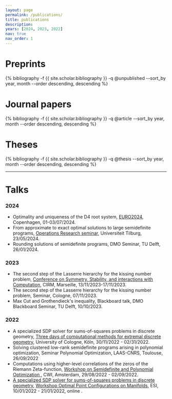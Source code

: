 ```yaml
---
layout: page
permalink: /publications/
title: publications
description: 
years: [2024, 2023, 2022]
nav: true
nav_order: 1
---
```


<div class="publications">


<h1 class="bibliography">Preprints</h1>

{% bibliography -f {{ site.scholar.bibliography }} -q @unpublished --sort_by year, month --order descending, descending %}

<h1 class="bibliography">Journal papers</h1>

{% bibliography -f {{ site.scholar.bibliography }} -q @article --sort_by year, month --order descending, descending %}

<h1 class="bibliography">Theses</h1>

{% bibliography -f {{ site.scholar.bibliography }} -q @thesis --sort_by year, month --order descending, descending %}

</div>

---

# Talks

### 2024
 - Optimality and uniqueness of the D4 root system, <a href="https://euro2024cph.dk/programme/conference-program">EURO2024</a>, Copenhagen, 01-03/07/2024.
 - From approximate to exact optimal solutions to large semidefinite programs, <a href="https://www.tilburguniversity.edu/about/schools/economics-and-management/news-and-events/seminars/operations-research">Operations Research seminar</a>, Universiteit Tilburg, 23/05/2024.
 - Rounding solutions of semidefinite programs, DMO Seminar, TU Delft, 26/01/2024.

### 2023
 - The second step of the Lasserre hierarchy for the kissing number problem, <a href="https://conferences.cirm-math.fr/2892.html">Conference on Symmetry, Stability, and interactions with Computation</a>, CIRM, Marseille, 13/11/2023-17/11/2023.
 - The second step of the Lasserre hierarchy for the kissing number problem, Seminar, Cologne, 07/11/2023.
 - Max Cut and Grothendieck's inequality, Blackboard talk, DMO Blackboard Seminar, TU Delft, 10/10/2023.


### 2022
 - A specialized SDP solver for sums-of-squares problems in discrete geometry, <a href="http://www.mi.uni-koeln.de/opt/three-days-of-computational-methods-for-extremal-discrete-geometry/"> Three days of computational methods for extremal discrete geometry</a>, University of Cologne, K&ouml;ln, 30/11/2022 - 02/31/2022.
 - Solving clustered low-rank semidefinite programs arising in polynomial optimization, Seminar Polynomial Optimization, LAAS-CNRS, Toulouse, 26/09/2022
 - Computations using higher-level correlations of the zeros of the Riemann Zeta-function, <a href="https://event.cwi.nl/semester-programs/2022/PolOpt/indexW1.html"> Workshop on Semidefinite and Polynomial Optimization </a>, CWI, Amsterdam, 29/08/2022 - 02/09/2022.
 - <a href="https://www.esi.ac.at/events/t634/">A specialized SDP solver for sums-of-squares problems in discrete geometry</a>, <a  href="https://www.esi.ac.at/events/e427/">Workshop Optimal Point Configurations on Manifolds</a>, ESI, 10/01/2022 - 21/01/2022, online .

